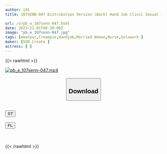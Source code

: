 ```yaml
---
author: j91
title: 107SENN-047 Distribution Version (Back) Hand Job Clinic Sexual Intercourse Clinic Home Visit Edition Nursing Section 5th Year Ms. Mochizuki Creampie Treatment At Mr. Noguchi’s House In Nakano Ward Yuri Mochizuki

url: /v/pb_e_107senn-047.html
date: 2023-11-01T00:30:00Z
image: "pb_e_107senn-047.jpg"
tags: [Amateur,Creampie,Handjob,Married Woman,Nurse,Solowork ]
maker: [SOD Create ]
actress: [ ]
---
```



{{< rawhtml >}}

<div class="video" data-videoid="QbYYJ3evlqs0QO8">
    <a href="javascript:;">
        <img src="https://my.j91.asia/v/pb_e_107senn-047.jpg" width="WIDTH" height="HEIGHT" alt="pb_e_107senn-047.mp4" loading="lazy">
    </a>
</div>

<script type="text/javascript" src="https://j91.asia/asset/on-demand-st.js"></script>

<br>
  <link rel="stylesheet" href="https://j91.asia/asset/bs5.css">
  
  <center>
  <button class="btn btn-primary" type="button" data-bs-toggle="collapse" data-bs-target=".multi-collapse" aria-expanded="false" aria-controls="multiCollapseExample1 multiCollapseExample2"><h2>Download</h2></button></center>
</p>
<div class="row">
  <div class="col">
    <div class="collapse multi-collapse" id="multiCollapseExample1">
      <div class="card card-body">
	      	      <br>
<div class="buttons">  
<a href="https://streamtape.to/v/QbYYJ3evlqs0QO8"><button class="btn-hover color-3"><i class="fa fa-download"></i> ST</button></a></div>
    </div>
  </div>
</div>
  <div class="col">
    <div class="collapse multi-collapse" id="multiCollapseExample2">
      <div class="card card-body">
	      <br>
<div class="buttons">
    <a href="https://filelions.online/f/mkru9zpq3o36"><button class="btn-hover color-9"><i class="fa fa-download"></i> FL</button></a></div>
<br><br>
      </div>
    </div>
  </div>
</div>

{{< /rawhtml >}}
